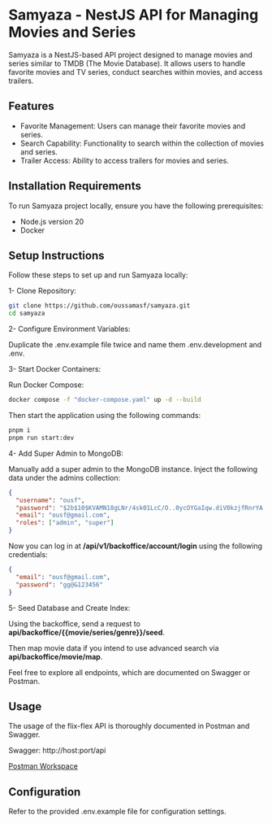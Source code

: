 # Samyaza - NestJS API for Managing Movies and Series

Samyaza is a NestJS-based API project designed to manage movies and series similar to TMDB (The Movie Database). It allows users to handle favorite movies and TV series, conduct searches within movies, and access trailers.

## Features

- Favorite Management: Users can manage their favorite movies and series.
- Search Capability: Functionality to search within the collection of movies and series.
- Trailer Access: Ability to access trailers for movies and series.

## Installation Requirements

To run Samyaza project locally, ensure you have the following prerequisites:

- Node.js version 20
- Docker

## Setup Instructions

Follow these steps to set up and run Samyaza locally:

1- Clone Repository:

```bash
git clone https://github.com/oussamasf/samyaza.git
cd samyaza
```

2- Configure Environment Variables:

Duplicate the .env.example file twice and name them .env.development and .env.

3- Start Docker Containers:

Run Docker Compose:

```bash
docker compose -f "docker-compose.yaml" up -d --build
```

Then start the application using the following commands:

```bash
pnpm i
pnpm run start:dev
```

4- Add Super Admin to MongoDB:

Manually add a super admin to the MongoDB instance. Inject the following data under the admins collection:

```json
{
  "username": "ousf",
  "password": "$2b$10$KVAMN18gLNr/4sk01LcC/O..0ycOYGaIqw.diV0kzjfRnrYA.9u9O",
  "email": "ousf@gmail.com",
  "roles": ["admin", "super"]
}
```

Now you can log in at **/api/v1/backoffice/account/login** using the following credentials:

```json
{
  "email": "ousf@gmail.com",
  "password": "gg@&123456"
}
```

5- Seed Database and Create Index:

Using the backoffice, send a request to **api/backoffice/{{movie/series/genre}}/seed**.

Then map movie data if you intend to use advanced search via **api/backoffice/movie/map**.

Feel free to explore all endpoints, which are documented on Swagger or Postman.

## Usage

The usage of the flix-flex API is thoroughly documented in Postman and Swagger.

Swagger: http://host:port/api

[Postman Workspace](https://www.postman.com/red-flare-724255/workspace/flixflex/overview)

## Configuration

Refer to the provided .env.example file for configuration settings.
